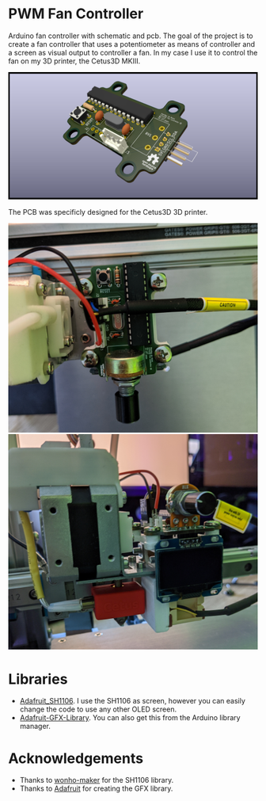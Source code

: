 # PWM Fan Controller
Arduino fan controller with schematic and pcb. The goal of the project is to create a fan controller that uses a potentiometer as means of controller and a screen as visual output to controller a fan.
In my case I use it to control the fan on my 3D printer, the Cetus3D MKIII.

<img src="https://github.com/GewoonMaarten/fan-controller/blob/master/schematic/fan_controller.png" alt="3D mockup of the PCB" title="3D mockup of the PCB" width="700" />

The PCB was specificly designed for the Cetus3D 3D printer.

<img src="https://github.com/GewoonMaarten/fan-controller/blob/master/docs/fan_controller_top.jpg" alt="Fan controller top" title="Fan controller top" width="700" />
<img src="https://github.com/GewoonMaarten/fan-controller/blob/master/docs/fan_controller_front.jpg" alt="Fan controller bottom" title="Fan controller bottom" width="700" />

# Libraries
- [Adafruit_SH1106](https://github.com/wonho-maker/Adafruit_SH1106). I use the SH1106 as screen, however you can easily change the code to use any other OLED screen.
- [Adafruit-GFX-Library](https://github.com/adafruit/Adafruit-GFX-Library). You can also get this from the Arduino library manager.

# Acknowledgements
- Thanks to [wonho-maker](https://github.com/wonho-maker) for the SH1106 library.
- Thanks to [Adafruit](https://www.adafruit.com/) for creating the GFX library.
